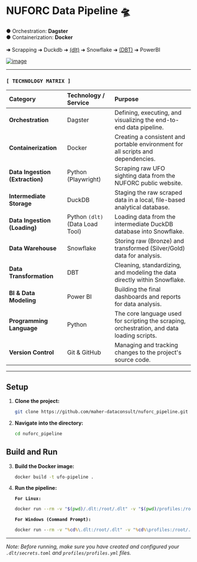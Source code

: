 # NUFORC Data Pipeline 🛸

● Orchestration: **Dagster** <br>
● Containerization: **Docker** <br><br>
**➜** Scrapping ➜ Duckdb ➜ <u>(dlt)</u> ➜ Snowflake ➜ <u>(DBT)</u> ➜ PowerBI

[![image](https://images.jpost.com/image/upload/f_auto,fl_lossy/c_fill,g_faces:center,h_537,w_822/545260)](https://images.jpost.com/image/upload/f_auto,fl_lossy/c_fill,g_faces:center,h_537,w_822/545260)

-----

### `[ TECHNOLOGY MATRIX ]`

| Category | Technology / Service | Purpose |
| :--- | :--- | :--- |
| **Orchestration** | Dagster | Defining, executing, and visualizing the end-to-end data pipeline. |
| **Containerization** | Docker | Creating a consistent and portable environment for all scripts and dependencies. |
| **Data Ingestion (Extraction)**| Python (Playwright) | Scraping raw UFO sighting data from the NUFORC public website. |
| **Intermediate Storage** | DuckDB | Staging the raw scraped data in a local, file-based analytical database. |
| **Data Ingestion (Loading)**| Python `(dlt)` (Data Load Tool) | Loading data from the intermediate DuckDB database into Snowflake. |
| **Data Warehouse** | Snowflake | Storing raw (Bronze) and transformed (Silver/Gold) data for analysis. |
| **Data Transformation** | DBT | Cleaning, standardizing, and modeling the data directly within Snowflake. |
| **BI & Data Modeling** | Power BI | Building the final dashboards and reports for data analysis. |
| **Programming Language** | Python | The core language used for scripting the scraping, orchestration, and data loading scripts. |
| **Version Control** | Git & GitHub | Managing and tracking changes to the project's source code. |


-----

## Setup

1.  **Clone the project:**
    ```bash
    git clone https://github.com/maher-dataconsult/nuforc_pipeline.git
    ```

2.  **Navigate into the directory:**
    ```bash
    cd nuforc_pipeline
    ```
    
## Build and Run

3.  **Build the Docker image:**
    ```bash
    docker build -t ufo-pipeline .
    ```

4.  **Run the pipeline:**

    **`For Linux:`**
    ```bash
    docker run --rm -v "$(pwd)/.dlt:/root/.dlt" -v "$(pwd)/profiles:/root/.dbt" ufo-pipeline
    ```

    **`For Windows (Command Prompt):`**
    ```cmd
    docker run --rm -v "%cd%\.dlt:/root/.dlt" -v "%cd%\profiles:/root/.dbt" ufo-pipeline
    ```
-----
*Note: Before running, make sure you have created and configured your `.dlt/secrets.toml` and `profiles/profiles.yml` files.*

